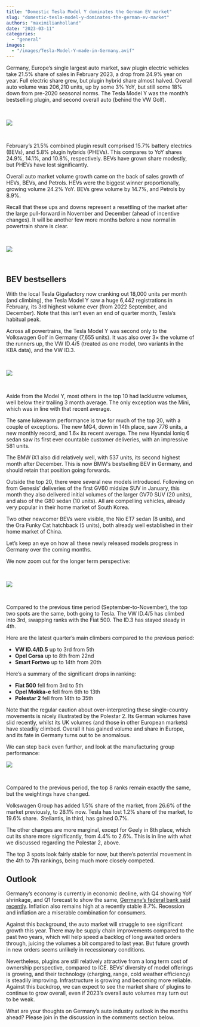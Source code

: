 ```yaml
---
title: "Domestic Tesla Model Y dominates the German EV market"
slug: "domestic-tesla-model-y-dominates-the-german-ev-market"
authors: "maximilianholland"
date: "2023-03-11"
categories: 
  - "general"
images: 
  - "/images/Tesla-Model-Y-made-in-Germany.avif"
---
```


Germany, Europe’s single largest auto market, saw plugin electric vehicles take 21.5% share of sales in February 2023, a drop from 24.9% year on year. Full electric share grew, but plugin hybrid share almost halved. Overall auto volume was 206,210 units, up by some 3% YoY, but still some 18% down from pre-2020 seasonal norms. The Tesla Model Y was the month’s bestselling plugin, and second overall auto (behind the VW Golf).

 

![](images/February-2023-Germany-Passenger-Auto-Registrations.avif)

 

February’s 21.5% combined plugin result comprised 15.7% battery electrics (BEVs), and 5.8% plugin hybrids (PHEVs). This compares to YoY shares 24.9%, 14.1%, and 10.8%, respectively. BEVs have grown share modestly, but PHEVs have lost significantly.

Overall auto market volume growth came on the back of sales growth of HEVs, BEVs, and Petrols. HEVs were the biggest winner proportionally, growing volume 24.2% YoY. BEVs grew volume by 14.7%, and Petrols by 8.9%.

Recall that these ups and downs represent a resettling of the market after the large pull-forward in November and December (ahead of incentive changes). It will be another few more months before a new normal in powertrain share is clear.

 

![](images/2023-February-Germany-Monthly-Powertrain-Market-Share.avif)

 

## BEV bestsellers

With the local Tesla Gigafactory now cranking out 18,000 units per month (and climbing), the Tesla Model Y saw a huge 6,442 registrations in February, its 3rd highest volume ever (from 2022 September, and December). Note that this isn’t even an end of quarter month, Tesla’s habitual peak.

Across all powertrains, the Tesla Model Y was second only to the Volkswagen Golf in Germany (7,655 units). It was also over 3× the volume of the runners up, the VW ID.4/5 (treated as one model, two variants in the KBA data), and the VW ID.3.

 

![](images/Germany-BEVs-February-2023.avif)

 

Aside from the Model Y, most others in the top 10 had lacklustre volumes, well below their trailing 3 month average. The only exception was the Mini, which was in line with that recent average.

The same lukewarm performance is true for much of the top 20, with a couple of exceptions. The new MG4, down in 14th place, saw 776 units, a new monthly record, and 1.6× its recent average. The new Hyundai Ioniq 6 sedan saw its first ever countable customer deliveries, with an impressive 581 units.

The BMW iX1 also did relatively well, with 537 units, its second highest month after December. This is now BMW’s bestselling BEV in Germany, and should retain that position going forwards.

Outside the top 20, there were several new models introduced. Following on from Genesis’ deliveries of the first GV60 midsize SUV in January, this month they also delivered initial volumes of the larger GV70 SUV (20 units), and also of the G80 sedan (10 units). All are compelling vehicles, already very popular in their home market of South Korea.

Two other newcomer BEVs were visible, the Nio ET7 sedan (8 units), and the Ora Funky Cat hatchback (5 units), both already well established in their home market of China.

Let’s keep an eye on how all these newly released models progress in Germany over the coming months.

We now zoom out for the longer term perspective:

 

![](images/Germany-BEVs-Feb-23-Trailing-Qtr.avif)

 

Compared to the previous time period (September-to-November), the top two spots are the same, both going to Tesla. The VW ID.4/5 has climbed into 3rd, swapping ranks with the Fiat 500. The ID.3 has stayed steady in 4th.

Here are the latest quarter’s main climbers compared to the previous period:

- **VW ID.4/ID.5** up to 3rd from 5th
- **Opel Corsa** up to 8th from 22nd
- **Smart Fortwo** up to 14th from 20th

Here’s a summary of the significant drops in ranking:

- **Fiat 500** fell from 3rd to 5th
- **Opel Mokka-e** fell from 6th to 13th
- **Polestar 2** fell from 14th to 35th

Note that the regular caution about over-interpreting these single-country movements is nicely illustrated by the Polestar 2. Its German volumes have slid recently, whilst its UK volumes (and those in other European markets) have steadily climbed. Overall it has gained volume and share in Europe, and its fate in Germany turns out to be anomalous.

We can step back even further, and look at the manufacturing group performance:

![](images/Germany-BEV-Groups-Feb-23-Trailing-Qtr.avif)

 

Compared to the previous period, the top 8 ranks remain exactly the same, but the weightings have changed.

Volkswagen Group has added 1.5% share of the market, from 26.6% of the market previously, to 28.1% now. Tesla has lost 1.2% share of the market, to 19.6% share.  Stellantis, in third, has gained 0.7%.

The other changes are more marginal, except for Geely in 8th place, which cut its share more significantly, from 4.4% to 2.6%. This is in line with what we discussed regarding the Polestar 2, above.

The top 3 spots look fairly stable for now, but there’s potential movement in the 4th to 7th rankings, being much more closely competed.

## Outlook

Germany’s economy is currently in economic decline, with Q4 showing YoY shrinkage, and Q1 forecast to show the same, [Germany’s federal bank said recently](https://www.euractiv.com/section/politics/news/german-central-bank-predicts-recession/). Inflation also remains high at a recently stable 8.7%. Recession and inflation are a miserable combination for consumers.

Against this background, the auto market will struggle to see significant growth this year. There may be supply chain improvements compared to the past two years, which will help speed a backlog of long awaited orders through, juicing the volumes a bit compared to last year. But future growth in new orders seems unlikely in recessionary conditions.

Nevertheless, plugins are still relatively attractive from a long term cost of ownership perspective, compared to ICE. BEVs’ diversity of model offerings is growing, and their technology (charging, range, cold weather efficiency) is steadily improving. Infrastructure is growing and becoming more reliable. Against this backdrop, we can expect to see the market share of plugins to continue to grow overall, even if 2023’s overall auto volumes may turn out to be weak.

What are your thoughts on Germany’s auto industry outlook in the months ahead? Please join in the discussion in the comments section below.

